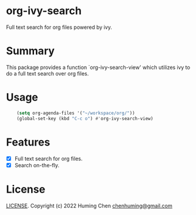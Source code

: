 # org-ivy-search

Full text search for org files powered by ivy.

# Summary
This package provides a function `org-ivy-search-view' which utilizes ivy to
do a full text search over org files.

# Usage

```lisp
    (setq org-agenda-files '("~/workspace/org/"))
    (global-set-key (kbd "C-c o") #'org-ivy-search-view)
```

# Features

- [x] Full text search for org files.
- [x] Search on-the-fly.

# License

[LICENSE](LICENSE). Copyright (c) 2022 Huming Chen <chenhuming@gmail.com>
